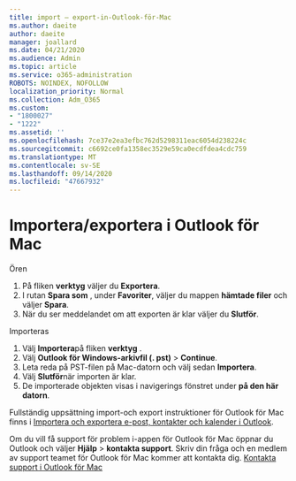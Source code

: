 ```yaml
---
title: import – export-in-Outlook-för-Mac
ms.author: daeite
author: daeite
manager: joallard
ms.date: 04/21/2020
ms.audience: Admin
ms.topic: article
ms.service: o365-administration
ROBOTS: NOINDEX, NOFOLLOW
localization_priority: Normal
ms.collection: Adm_O365
ms.custom:
- "1800027"
- "1222"
ms.assetid: ''
ms.openlocfilehash: 7ce37e2ea3efbc762d5298311eac6054d238224c
ms.sourcegitcommit: c6692ce0fa1358ec3529e59ca0ecdfdea4cdc759
ms.translationtype: MT
ms.contentlocale: sv-SE
ms.lasthandoff: 09/14/2020
ms.locfileid: "47667932"
---
```

# <a name="importexport-in-outlook-for-mac"></a>Importera/exportera i Outlook för Mac 

Ören
1. På fliken **verktyg** väljer du **Exportera**.
2. I rutan **Spara som** , under **Favoriter**, väljer du mappen **hämtade filer** och väljer **Spara**.
3. När du ser meddelandet om att exporten är klar väljer du **Slutför**.

Importeras
1. Välj **Importera**på fliken **verktyg** .
2. Välj **Outlook för Windows-arkivfil (. pst)**  >  **Continue**.
3. Leta reda på PST-filen på Mac-datorn och välj sedan **Importera**.
4. Välj **Slutför**när importen är klar.
5. De importerade objekten visas i navigerings fönstret under **på den här datorn**.

Fullständig uppsättning import-och export instruktioner för Outlook för Mac finns i [Importera och exportera e-post, kontakter och kalender i Outlook](https://support.office.com/article/92577192-3881-4502-b79d-c3bbada6c8ef#ID0EAACAAA=Mac). 

Om du vill få support för problem i-appen för Outlook för Mac öppnar du Outlook och väljer **Hjälp**  >  **kontakta support**. Skriv din fråga och en medlem av support teamet för Outlook för Mac kommer att kontakta dig. [Kontakta support i Outlook för Mac](https://go.microsoft.com/fwlink/?linkid=2002400&clcid=0x409)